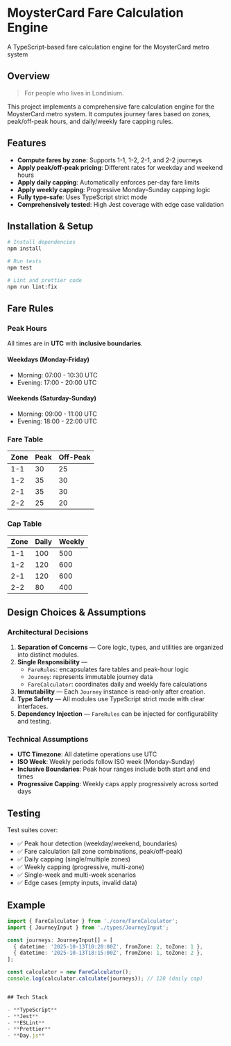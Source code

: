 # MoysterCard Fare Calculation Engine

A TypeScript-based fare calculation engine for the MoysterCard metro system

## Overview

> For people who lives in Londinium.

This project implements a comprehensive fare calculation engine for the MoysterCard metro system. It computes journey fares based on zones, peak/off-peak hours, and daily/weekly fare capping rules.


## Features

- **Compute fares by zone**: Supports 1-1, 1-2, 2-1, and 2-2 journeys
- **Apply peak/off-peak pricing**: Different rates for weekday and weekend hours
- **Apply daily capping**: Automatically enforces per-day fare limits
- **Apply weekly capping**: Progressive Monday–Sunday capping logic
- **Fully type-safe**: Uses TypeScript strict mode
- **Comprehensively tested**: High Jest coverage with edge case validation


## Installation & Setup

```bash
# Install dependencies
npm install

# Run tests
npm test

# Lint and prettier code
npm run lint:fix  
```

## Fare Rules

### Peak Hours

All times are in **UTC** with **inclusive boundaries**.

#### Weekdays (Monday-Friday)
- Morning: 07:00 - 10:30 UTC
- Evening: 17:00 - 20:00 UTC

#### Weekends (Saturday-Sunday)
- Morning: 09:00 - 11:00 UTC
- Evening: 18:00 - 22:00 UTC

### Fare Table

| Zone | Peak | Off-Peak |
|------|------|----------|
| 1-1  | 30   | 25       |
| 1-2  | 35   | 30       |
| 2-1  | 35   | 30       |
| 2-2  | 25   | 20       |

### Cap Table

| Zone | Daily | Weekly |
|------|-------|--------|
| 1-1  | 100   | 500    |
| 1-2  | 120   | 600    |
| 2-1  | 120   | 600    |
| 2-2  | 80    | 400    |


## Design Choices & Assumptions

### Architectural Decisions

1. **Separation of Concerns** — Core logic, types, and utilities are organized into distinct modules.  
2. **Single Responsibility** —  
   - `FareRules`: encapsulates fare tables and peak-hour logic  
   - `Journey`: represents immutable journey data  
   - `FareCalculator`: coordinates daily and weekly fare calculations  
3. **Immutability** — Each `Journey` instance is read-only after creation.  
4. **Type Safety** — All modules use TypeScript strict mode with clear interfaces.  
5. **Dependency Injection** — `FareRules` can be injected for configurability and testing.  

### Technical Assumptions

- **UTC Timezone**: All datetime operations use UTC
- **ISO Week**: Weekly periods follow ISO week (Monday-Sunday)
- **Inclusive Boundaries**: Peak hour ranges include both start and end times
- **Progressive Capping**: Weekly caps apply progressively across sorted days


## Testing

Test suites cover:
- ✅ Peak hour detection (weekday/weekend, boundaries)
- ✅ Fare calculation (all zone combinations, peak/off-peak)
- ✅ Daily capping (single/multiple zones)
- ✅ Weekly capping (progressive, multi-zone)
- ✅ Single-week and multi-week scenarios
- ✅ Edge cases (empty inputs, invalid data)


## Example

```typescript
import { FareCalculator } from './core/FareCalculator';
import { JourneyInput } from './types/JourneyInput';

const journeys: JourneyInput[] = [
  { datetime: '2025-10-13T10:20:00Z', fromZone: 2, toZone: 1 },
  { datetime: '2025-10-13T18:15:00Z', fromZone: 1, toZone: 2 },
];

const calculator = new FareCalculator();
console.log(calculator.calculate(journeys)); // 120 (daily cap)


## Tech Stack

- **TypeScript**
- **Jest**
- **ESLint**
- **Prettier** 
- **Day.js**
